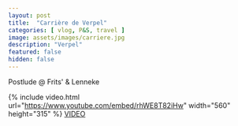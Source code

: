 ```yaml
---
layout: post
title:  "Carrière de Verpel"
categories: [ vlog, P&S, travel ]
image: assets/images/carriere.jpg
description: "Verpel"
featured: false
hidden: false
---
```


Postlude @ Frits' & Lenneke

{% include video.html url="https://www.youtube.com/embed/rhWE8T82iHw" width="560" height="315" %}
[VIDEO](https://www.youtube.com/watch?v=rhWE8T82iHw)